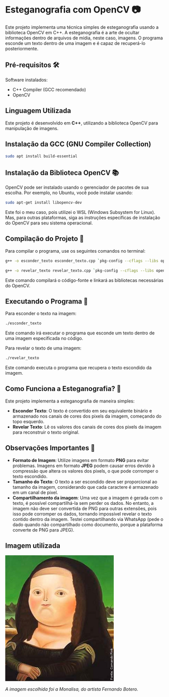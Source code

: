 # Esteganografia com OpenCV 📷

Este projeto implementa uma técnica simples de esteganografia usando a biblioteca OpenCV em C++. A esteganografia é a arte de ocultar informações dentro de arquivos de mídia, neste caso, imagens. O programa esconde um texto dentro de uma imagem e é capaz de recuperá-lo posteriormente.

## Pré-requisitos 🛠️

Software instalados:
- C++ Compiler (GCC recomendado)
- OpenCV

## Linguagem Utilizada
Este projeto é desenvolvido em **C++**, utilizando a biblioteca OpenCV para manipulação de imagens.

## Instalação da GCC  (GNU Compiler Collection)  

```bash
sudo apt install build-essential
```

## Instalação da Biblioteca OpenCV 📚
OpenCV pode ser instalado usando o gerenciador de pacotes de sua escolha. Por exemplo, no Ubuntu, você pode instalar usando:

```bash
sudo apt-get install libopencv-dev
```

Este foi o meu caso, pois utilizei o WSL (Windows Subsystem for Linux). Mas, para outras plataformas, siga as instruções específicas de instalação do OpenCV para seu sistema operacional.

## Compilação do Projeto 🔨

Para compilar o programa, use os seguintes comandos no terminal:

```bash
g++ -o esconder_texto esconder_texto.cpp `pkg-config --cflags --libs opencv4`
```

```bash
g++ -o revelar_texto revelar_texto.cpp `pkg-config --cflags --libs opencv4`
```

Este comando compilará o código-fonte e linkará as bibliotecas necessárias do OpenCV.

## Executando o Programa 🚀

Para esconder o texto na imagem:

```bash
./esconder_texto
```

Este comando irá executar o programa que esconde um texto dentro de uma imagem especificada no código.

Para revelar o texto de uma imagem:

```bash
./revelar_texto
```

Este comando executa o programa que recupera o texto escondido da imagem.

## Como Funciona a Esteganografia? 🤫

Este projeto implementa a esteganografia de maneira simples:

- **Esconder Texto**: O texto é convertido em seu equivalente binário e armazenado nos canais de cores dos pixels da imagem, começando do topo esquerdo.
- **Revelar Texto**: Lê os valores dos canais de cores dos pixels da imagem para reconstruir o texto original.

## Observações Importantes 📝

- **Formato de Imagem**: Utilize imagens em formato **PNG** para evitar problemas. Imagens em formato **JPEG** podem causar erros devido à compressão que altera os valores dos pixels, o que pode corromper o texto escondido.
- **Tamanho do Texto**: O texto a ser escondido deve ser proporcional ao tamanho da imagem, considerando que cada caractere é armazenado em um canal de pixel.
- **Compartilhamento da imagem**: Uma vez que a imagem é gerada com o texto, é possível compartilhá-la sem perder os dados. No entanto, a imagem não deve ser convertida de PNG para outras extensões, pois isso pode corromper os dados, tornando impossível revelar o texto contido dentro da imagem. Testei compartilhando via WhatsApp (pede o dado quando não compartilhado como documento, porque a plataforma converte de PNG para JPEG).

## Imagem utilizada 


![alt text](image-1.png)

_A imagem escolhida foi a Monalisa, do artista Fernando Botero._ 